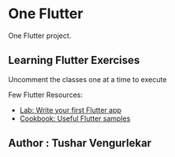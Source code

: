 # One Flutter
One Flutter project.

## Learning Flutter Exercises
Uncomment the classes one at a time to execute

Few Flutter Resources:

- [Lab: Write your first Flutter app](https://flutter.dev/docs/get-started/codelab)
- [Cookbook: Useful Flutter samples](https://flutter.dev/docs/cookbook)

## Author : Tushar Vengurlekar
